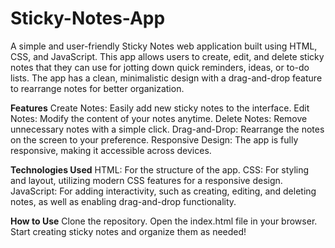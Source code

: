 # Sticky-Notes-App
A simple and user-friendly Sticky Notes web application built using HTML, CSS, and JavaScript. This app allows users to create, edit, and delete sticky notes that they can use for jotting down quick reminders, ideas, or to-do lists. The app has a clean, minimalistic design with a drag-and-drop feature to rearrange notes for better organization.

**Features**
Create Notes: Easily add new sticky notes to the interface.
Edit Notes: Modify the content of your notes anytime.
Delete Notes: Remove unnecessary notes with a simple click.
Drag-and-Drop: Rearrange the notes on the screen to your preference.
Responsive Design: The app is fully responsive, making it accessible across devices.

**Technologies Used**
HTML: For the structure of the app.
CSS: For styling and layout, utilizing modern CSS features for a responsive design.
JavaScript: For adding interactivity, such as creating, editing, and deleting notes, as well as enabling drag-and-drop functionality.

**How to Use**
Clone the repository.
Open the index.html file in your browser.
Start creating sticky notes and organize them as needed!

